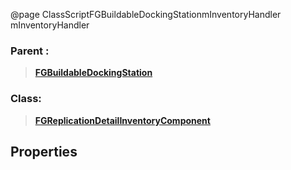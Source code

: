 @page ClassScriptFGBuildableDockingStationmInventoryHandler mInventoryHandler
### Parent :
<b><a href="_class_script_f_g_buildable_docking_station.html"><blockquote>FGBuildableDockingStation</blockquote></a></b>
### Class:
<b><a href="_class_script_f_g_replication_detail_inventory_component.html"><blockquote>FGReplicationDetailInventoryComponent</blockquote></a></b>
## Properties
